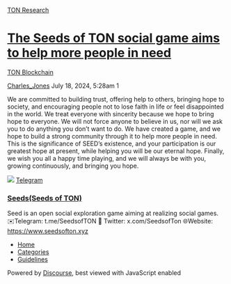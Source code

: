 [TON Research](/)

# [The Seeds of TON social game aims to help more people in need](/t/the-seeds-of-ton-social-game-aims-to-help-more-people-in-need/29114)

[TON Blockchain](/c/ton-blockchain/17) 

    

[Charles\_Jones](https://tonresear.ch/u/Charles_Jones)  July 18, 2024, 5:28am  1

We are committed to building trust, offering help to others, bringing hope to society, and encouraging people not to lose faith in life or feel disappointed in the world. We treat everyone with sincerity because we hope to bring hope to everyone. We will not force anyone to believe in us, nor will we ask you to do anything you don’t want to do. We have created a game, and we hope to build a strong community through it to help more people in need. This is the significance of SEED’s existence, and your participation is our greatest hope at present, while helping you will be our eternal hope. Finally, we wish you all a happy time playing, and we will always be with you, growing continuously, and bringing you hope.

![](https://telegram.org/img/website_icon.svg?4) [Telegram](https://t.me/SeedsofTON)

### [Seeds(Seeds of TON)](https://t.me/SeedsofTON)

Seed is an open social exploration game aiming at realizing social games. ✉️Telegram: t.me/SeedsofTON 📱 Twitter: x.com/SeedsofTon 🌐Website: https://www.seedsofton.xyz

 

*   [Home](/)
*   [Categories](/categories)
*   [Guidelines](/guidelines)

Powered by [Discourse](https://www.discourse.org), best viewed with JavaScript enabled